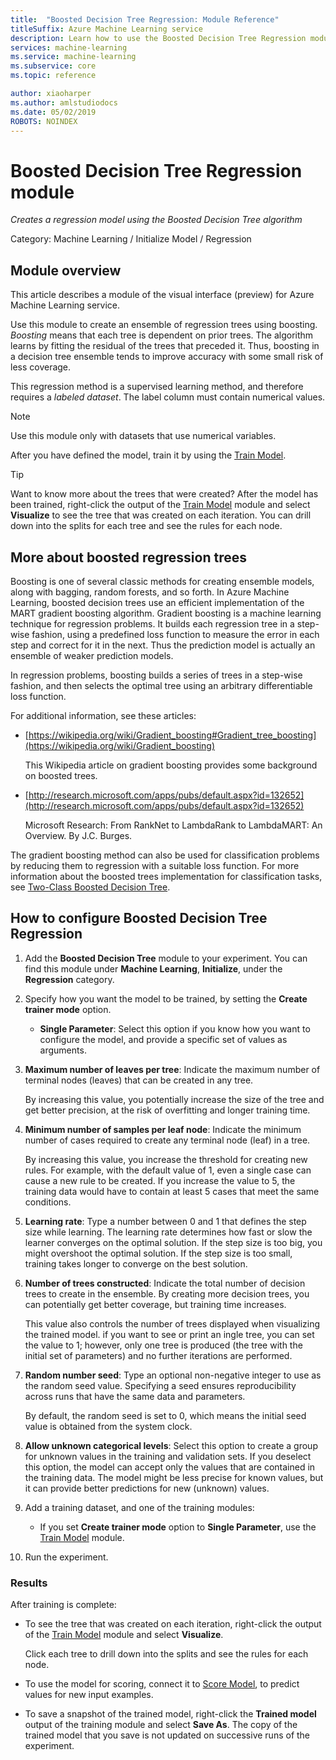 ```yaml
---
title:  "Boosted Decision Tree Regression: Module Reference"
titleSuffix: Azure Machine Learning service
description: Learn how to use the Boosted Decision Tree Regression module in Azure Machine Learning service to create an ensemble of regression trees using boosting. 
services: machine-learning
ms.service: machine-learning
ms.subservice: core
ms.topic: reference

author: xiaoharper
ms.author: amlstudiodocs
ms.date: 05/02/2019
ROBOTS: NOINDEX
---
```


# Boosted Decision Tree Regression module

*Creates a regression model using the Boosted Decision Tree algorithm*  

Category: Machine Learning / Initialize Model / Regression

## Module overview  
This article describes a module of the visual interface (preview) for Azure Machine Learning service.

Use this module to create an ensemble of regression trees using boosting. *Boosting* means that each tree is dependent on prior trees. The algorithm learns by fitting the residual of the trees that preceded it. Thus, boosting in a decision tree ensemble tends to improve accuracy with some small risk of less coverage.  
  
This regression method is a supervised learning method, and therefore requires a *labeled dataset*. The label column must contain numerical values.  

> [!NOTE]
> Use this module only with datasets that use numerical variables.  

After you have defined the model, train it by using the [Train Model](./train-model.md).

> [!TIP]
> Want to know more about the trees that were created? After the model has been trained, right-click the output of the [Train Model](./train-model.md) module and select **Visualize** to see the tree that was created on each iteration. You can drill down into the splits for each tree and see the rules for each node.  
  
## More about boosted regression trees  

Boosting is one of several classic methods for creating ensemble models, along with bagging, random forests, and so forth.  In Azure Machine Learning, boosted decision trees use an efficient implementation of the MART gradient boosting algorithm. Gradient boosting is a machine learning technique for regression problems. It builds each regression tree in a step-wise fashion, using a predefined loss function to measure the error in each step and correct for it in the next. Thus the prediction model is actually an ensemble of weaker prediction models.  
  
In regression problems, boosting builds a series of trees in a step-wise fashion, and then selects the optimal tree using an arbitrary differentiable loss function.  
  
For additional information, see these articles:  
  
+ [https://wikipedia.org/wiki/Gradient_boosting#Gradient_tree_boosting](https://wikipedia.org/wiki/Gradient_boosting)

    This Wikipedia article on gradient boosting provides some background on boosted trees. 
  
-  [http://research.microsoft.com/apps/pubs/default.aspx?id=132652](http://research.microsoft.com/apps/pubs/default.aspx?id=132652)  

    Microsoft Research: From RankNet to LambdaRank to LambdaMART: An Overview. By J.C. Burges.

The gradient boosting method can also be used for classification problems by reducing them to regression with a suitable loss function. For more information about the boosted trees implementation for classification tasks, see [Two-Class Boosted Decision Tree](./two-class-boosted-decision-tree.md).  

## How to configure Boosted Decision Tree Regression

1.  Add the **Boosted  Decision Tree** module to your experiment. You can find this module under **Machine Learning**, **Initialize**, under the **Regression** category. 
  
2.  Specify how you want the model to be trained, by setting the **Create trainer mode** option.  
  
    -   **Single Parameter**: Select this option if you know how you want to configure the model, and provide a specific set of values as arguments.  
   
  
3. **Maximum number of leaves per tree**: Indicate the maximum number of terminal nodes (leaves) that can be created in any tree.  

    By increasing this value, you potentially increase the size of the tree and get better precision, at the risk of overfitting and longer training time.  

4. **Minimum number of samples per leaf node**: Indicate the minimum number of cases required to create any terminal node (leaf) in a tree.

    By increasing this value, you increase the threshold for creating new rules. For example, with the default value of 1, even a single case can cause a new rule to be created. If you increase the value to 5, the training data would have to contain at least 5 cases that meet the same conditions.

5. **Learning rate**: Type a number between 0 and 1 that defines the step size while learning. The learning rate determines how fast or slow the learner converges on the optimal solution. If the step size is too big, you might overshoot the optimal solution. If the step size is too small, training takes longer to converge on the best solution.

6. **Number of trees constructed**: Indicate the total number of decision trees to create in the ensemble. By creating more decision trees, you can potentially get better coverage, but training time increases.

    This value also controls the number of trees displayed when visualizing the trained model. if you want to see or print an ingle tree, you can set the value to 1; however, only one tree is produced (the tree with the initial set of parameters) and no further iterations are performed.

7. **Random number seed**: Type an optional non-negative integer to use as the random seed value. Specifying a seed ensures reproducibility across runs that have the same data and parameters.

    By default, the random seed is set to 0, which means the initial seed value is obtained from the system clock.
  
8. **Allow unknown categorical levels**: Select this option to create a group for unknown values in the training and validation sets. If you deselect this option, the model can accept only the values that are contained in the training data. The model might be less precise for known values, but it can provide better predictions for new (unknown) values.

9. Add a training dataset, and one of the training modules:

    - If you set **Create trainer mode** option to **Single Parameter**, use the [Train Model](train-model.md) module.  
  
    

10. Run the experiment.  
  
### Results

After training is complete:

+ To see the tree that was created on each iteration, right-click the output of the [Train Model](train-model.md) module and select **Visualize**.
  
     Click each tree to drill down into the splits and see the rules for each node.  

+ To use the model for scoring, connect it to [Score Model](./score-model.md), to predict values for new input examples.

+ To save a snapshot of the trained model, right-click the **Trained model** output of the training module and select **Save As**. The copy of the trained model that you save is not updated on successive runs of the experiment.